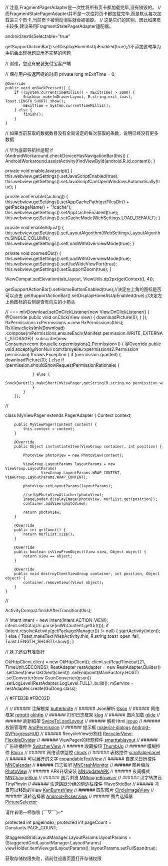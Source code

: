 // 注意,FragmentPagerAdapter是一次性将所有页卡都加载完毕,没有销毁的。
// 而FragmentStatePagerAdapter并不是一次性将页卡都加载完毕,而是默认每次加载进三个页卡,当前页卡被滑动消失就会被销毁。
// 这是它们的区别。因此如果页卡较多,建议采用FragmentStatePagerAdapter适配器。





 android:textIsSelectable="true"

 getSupportActionBar().setDisplayHomeAsUpEnabled(true);//不添加这句华为手机会出现标题显示不完整的问题


 // 谢谢，您没有安装支付宝客户端


// 保存用户按返回键的时间
    private long mExitTime = 0;



    @Override
    public void onBackPressed() {
        if ((System.currentTimeMillis() - mExitTime) > 2000) {
            Snackbar.make(mDrawerLayout, R.string.exit_toast, Toast.LENGTH_SHORT).show();
            mExitTime = System.currentTimeMillis();
        } else {
            finish();
        }
    }


 // 如果当前获取的数据数目没有全局设定的每次获取的条数，说明已经没有更多数据


// 华为底部导航栏适配
if (AndroidWorkaround.checkDeviceHasNavigationBar(this)) {
    AndroidWorkaround.assistActivity(findViewById(android.R.id.content));
}



private void enableJavascript() {
    this.webview.getSettings().setJavaScriptEnabled(true);
    this.webview.getSettings().setJavaScriptCanOpenWindowsAutomatically(true);
}


private void enableCaching() {
    this.webview.getSettings().setAppCachePath(getFilesDir() + getPackageName() + "/cache");
    this.webview.getSettings().setAppCacheEnabled(true);
    this.webview.getSettings().setCacheMode(WebSettings.LOAD_DEFAULT);
}


private void enableAdjust() {
    this.webview.getSettings().setLayoutAlgorithm(WebSettings.LayoutAlgorithm.SINGLE_COLUMN);
    this.webview.getSettings().setLoadWithOverviewMode(true);
}


private void zoomedOut() {
    this.webview.getSettings().setLoadWithOverviewMode(true);
    this.webview.getSettings().setUseWideViewPort(true);
    this.webview.getSettings().setSupportZoom(true);
}


ViewCompat.setElevation(tab_layout, ViewUtils.dp2px(getContext(), 4));



  getSupportActionBar().setHomeButtonEnabled(true);//决定左上角的图标是否可以点击
        getSupportActionBar().setDisplayHomeAsUpEnabled(true);//决定左上角图标的右侧是否有向左的小箭头



// ===
mIvDownload.setOnClickListener(new View.OnClickListener() {
    @Override
    public void onClick(View view) {
        downloadPicture(0);
    }
});
RxPermissions rxPermissions = new RxPermissions(this);
RxView.clicks(mIvDownload)
        .compose(rxPermissions.ensureEach(Manifest.permission.WRITE_EXTERNAL_STORAGE))
        .subscribe(new Consumer<com.tbruyelle.rxpermissions2.Permission>() {
            @Override
            public void accept(@NonNull com.tbruyelle.rxpermissions2.Permission permission) throws Exception {
                if (permission.granted) {
                    downloadPicture(0);
                } else if (permission.shouldShowRequestPermissionRationale) {

                } else {
                    SnackBarUtils.makeShort(mViewPager,getString(R.string.no_permisstion_write)).info();
                }
            }
        });


//

class MyViewPager extends PagerAdapter {
        Context context;

        public MyViewPager(Context context) {
            this.context = context;
        }

        @Override
        public Object instantiateItem(ViewGroup container, int position) {

            PhotoView photoView = new PhotoView(context);

            ViewGroup.LayoutParams layoutParams = new ViewGroup.LayoutParams(
                    ViewGroup.LayoutParams.WRAP_CONTENT, ViewGroup.LayoutParams.WRAP_CONTENT);

            photoView.setLayoutParams(layoutParams);

            //setUpPhotoViewAttacher(photoView);
            ImageLoader.displayImage(photoView, mUrlList.get(position));
            container.addView(photoView);

            return photoView;
        }

        @Override
        public int getCount() {
            return mUrlList.size();
        }

        @Override
        public boolean isViewFromObject(View view, Object object) {
            return view == object;
        }

        @Override
        public void destroyItem(ViewGroup container, int position, Object object) {
            container.removeView((View) object);
        }
    }
//


  ActivityCompat.finishAfterTransition(this);


//
Intent intent = new Intent(Intent.ACTION_VIEW);
intent.setData(Uri.parse(mWbContent.getUrl()));
if (intent.resolveActivity(getPackageManager()) != null) {
    startActivity(intent);
} else {
    Toast.makeText(WebActivity.this, R.string.toast_open_fail, Toast.LENGTH_SHORT).show();
}


//
妹子还没有准备好


OkHttpClient client = new OkHttpClient();
client.setReadTimeout(21, TimeUnit.SECONDS);
RestAdapter restAdapter = new RestAdapter.Builder()
        .setClient(new OkClient(client))
        .setEndpoint(MainFactory.HOST)
        .setConverter(new GsonConverter(gson))
        .setLogLevel(RestAdapter.LogLevel.FULL)
        .build();
mService = restAdapter.create(GuDong.class);

//
<color name="primary">#FFEB3B</color>
<color name="primary_dark">#FBC02D</color>

//
//        ###### 注解框架 [butterknife](https://github.com/JakeWharton/butterknife)
//        ###### Json解析 [Gson](https://github.com/google/gson)
//        ###### 网络框架 [retrofit](https://github.com/square/retrofit)  [okhttp](https://github.com/square/okhttp)
//        ###### 打印日志框架 [klog](https://github.com/ZhaoKaiQiang/KLog)
//        ###### 图片加载 [glide](https://github.com/bumptech/glide)
//        ###### 刷新框架 [SwipeToLoadLayout](https://github.com/Aspsine/SwipeToLoadLayout)
//        ###### 解析Html [jsoup](https://github.com/jhy/jsoup)
//        ###### 权限管理库 [AndPermission](https://github.com/yanzhenjie/AndPermission)
//        ###### 提示框  [material-dialogs](https://github.com/afollestad/material-dialogs)  [Android-SVProgressHUD](https://github.com/saiwu-bigkoo/Android-SVProgressHUD)
//        ###### RecycleView分割线 [RecyclerView-FlexibleDivider](https://github.com/yqritc/RecyclerView-FlexibleDivider)
//        ###### ViewPager的标题控件 [smarttablayout](https://github.com/ogaclejapan/SmartTabLayout)
//        ###### 广告轮播控件 [SwitcherView](https://github.com/maning0303/SwitcherView)
//        ###### 收藏按钮 [ThumbUp](https://github.com/ldoublem/ThumbUp)
//        ###### 模糊控件 [Blurry](https://github.com/wasabeef/Blurry)
//        ###### 网络请求监控 [chuck](https://github.com/jgilfelt/chuck)
//        ###### 表格控件 [scrollablepanel](https://github.com/Kelin-Hong/ScrollablePanel)
//        ###### 可以展开的文字 [expandableTextView](https://github.com/Manabu-GT/ExpandableTextView)
//        ###### 自定义日历控件 [MNCalendar](https://github.com/maning0303/MNCalendar)
//        ###### 日志监听 [MNCrashMonitor](https://github.com/maning0303/MNCrashMonitor)
//        ###### 图片缩放 [PhotoView](https://github.com/chrisbanes/PhotoView)
//        ###### APK升级安装 [MNUpdateAPK](https://github.com/maning0303/MNUpdateAPK)
//        ###### 夜间模式 [MNChangeSkin](https://github.com/maning0303/MNChangeSkin)
//        ###### 图片浏览 [MNImageBrowser](https://github.com/maning0303/MNImageBrowser)
//        ###### 汉字转拼音 [TinyPinyin](https://github.com/promeG/TinyPinyin)
//        ###### 快速跳跃分组的侧边栏控件 [WaveSideBar](https://github.com/Solartisan/WaveSideBar)
//        ###### 背景可以移动的View [KenBurnsView](https://github.com/flavioarfaria/KenBurnsView)
//        ###### 圆形图片 [CircleImageView](https://github.com/hdodenhof/CircleImageView)
//        ###### 滚轮选择器 [Android-PickerView](https://github.com/Bigkoo/Android-PickerView)
//        ###### 图片选择器 [PictureSelector](https://github.com/LuckSiege/PictureSelector)


请作者喝一杯咖啡 (￣▽￣)~*


protected int pageIndex;
protected int pageCount = Constants.PAGE_COUNT;


   StaggeredGridLayoutManager.LayoutParams layoutParams = (StaggeredGridLayoutManager.LayoutParams) viewHolder.itemView.getLayoutParams();
            layoutParams.setFullSpan(true);

获取存储权限失败，请前往设置页面打开存储权限